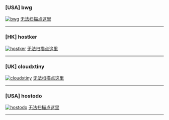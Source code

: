 ### [**USA**] bwg
[![bwg][1]][1]
[无法扫描点这里][100]

- - - -

### [**HK**] hostker
[![hostker][2]][2]
[无法扫描点这里][101]

- - - -

### [**UK**] cloudxtiny
[![cloudxtiny][3]][3]
[无法扫描点这里][102]

- - - -

### [**USA**] hostodo
[![hostodo][4]][4]
[无法扫描点这里][103]

- - - -


 [1]: https://api.flxxyz.com/qr/image/f5smkce460000?size=200
 [2]: https://api.flxxyz.com/qr/image/1qdd6620dg000?size=200
 [3]: https://api.flxxyz.com/qr/image/b51ekp7svn800?size=200
 [4]: https://api.flxxyz.com/qr/image/d3s33qm0jc000?size=200

 [100]: ./account/bwg.md
 [101]: ./account/hostker.md
 [102]: ./account/cloudxtiny.md
 [103]: ./account/hostodo.md

